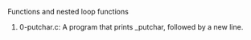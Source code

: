 Functions and nested loop functions

1. 0-putchar.c: A program that prints _putchar, followed by a new line.
